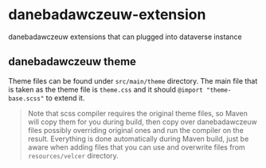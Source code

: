 # danebadawczeuw-extension
danebadawczeuw extensions that can plugged into dataverse instance 

## danebadawczeuw theme

Theme files can be found under `src/main/theme` directory.
The main file that is taken as the theme file is `theme.css` and it should `@import "theme-base.scss"` to extend it.

> Note that scss compiler requires the original theme files, so Maven will copy them for you during build,
> then copy over danebadawczeuw files possibly overriding original ones and run the compiler on the result. 
> Everything is done automatically during Maven build, just be aware when adding files that you can use
> and overwrite files from `resources/velcer` directory.

